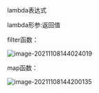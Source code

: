 lambda表达式

lambda形参:返回值

filter函数：

![image-20211108144024019](C:\Users\Administrator\AppData\Roaming\Typora\typora-user-images\image-20211108144024019.png)

map函数：

![image-20211108144200135](C:\Users\Administrator\AppData\Roaming\Typora\typora-user-images\image-20211108144200135.png)

